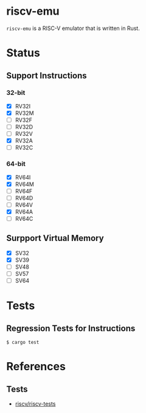 # riscv-emu

`riscv-emu` is a RISC-V emulator that is written in Rust.

# Status

## Support Instructions

### 32-bit

- [x] RV32I
- [x] RV32M
- [ ] RV32F
- [ ] RV32D
- [ ] RV32V
- [x] RV32A
- [ ] RV32C

### 64-bit

- [x] RV64I
- [x] RV64M
- [ ] RV64F
- [ ] RV64D
- [ ] RV64V
- [x] RV64A
- [ ] RV64C

## Surpport Virtual Memory

- [x] SV32
- [x] SV39
- [ ] SV48
- [ ] SV57
- [ ] SV64

# Tests

## Regression Tests for Instructions

```
$ cargo test
```

# References

## Tests

- [riscv/riscv-tests](https://github.com/riscv/riscv-tests)

